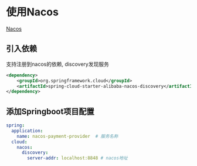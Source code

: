 # 使用Nacos

[Nacos](nacos.md)

## 引入依赖

支持注册到nacos的依赖, discovery发现服务

```xml
<dependency>
    <groupId>org.springframework.cloud</groupId>
    <artifactId>spring-cloud-starter-alibaba-nacos-discovery</artifactId>
</dependency>
```

## 添加Springboot项目配置

```yml
spring:
  application:
    name: nacos-payment-provider  # 服务名称
  cloud:
    nacos:
      discovery:
        server-addr: localhost:8848 # nacos地址
```

